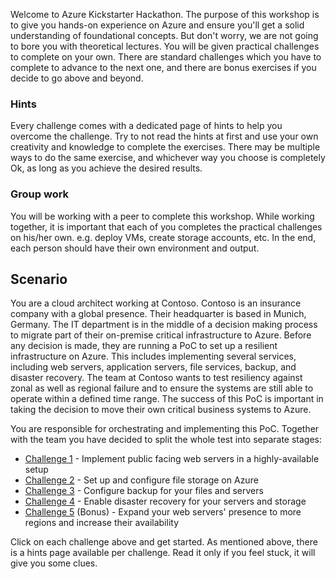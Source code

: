 Welcome to Azure Kickstarter Hackathon. The purpose of this workshop is to give you hands-on experience on Azure and ensure you'll get a solid understanding of foundational concepts. But don't worry, we are not going to bore you with theoretical lectures. You will be given practical challenges to complete on your own. There are standard challenges which you have to complete to advance to the next one, and there are bonus exercises if you decide to go above and beyond. 

### Hints
Every challenge comes with a dedicated page of hints to help you overcome the challenge. Try to not read the hints at first and use your own creativity and knowledge to complete the exercises. There may be multiple ways to do the same exercise, and whichever way you choose is completely Ok, as long as you achieve the desired results.

### Group work
You will be working with a peer to complete this workshop. While working together, it is important that each of you completes the practical challenges on his/her own. e.g. deploy VMs, create storage accounts, etc. In the end, each person should have their own environment and output.

## Scenario
You are a cloud architect working at Contoso. Contoso is an insurance company with a global presence. Their headquarter is based in Munich, Germany. The IT department is in the middle of a decision making process to migrate part of their on-premise critical infrastructure to Azure. Before any decision is made, they are running a PoC to set up a resilient infrastructure on Azure. This includes implementing several services, including web servers, application servers, file services, backup, and disaster recovery. The team at Contoso wants to test resiliency against zonal as well as regional failure and to ensure the systems are still able to operate within a defined time range. The success of this PoC is important in taking the decision to move their own critical business systems to Azure.

You are responsible for orchestrating and implementing this PoC. Together with the team you have decided to split the whole test into separate stages:

- [Challenge 1](/Challenges/Challenge1.md) - Implement public facing web servers in a highly-available setup
- [Challenge 2](/Challenges/Challenge2.md) - Set up and configure file storage on Azure
- [Challenge 3](/Challenges/Challenge3.md) - Configure backup for your files and servers
- [Challenge 4](/Challenges/Challenge4.md) - Enable disaster recovery for your servers and storage
- [Challenge 5](/Challenges/Challenge5.md) (Bonus) - Expand your web servers' presence to more regions and increase their availability

Click on each challenge above and get started. As mentioned above, there is a hints page available per challenge. Read it only if you feel stuck, it will give you some clues.
